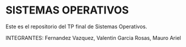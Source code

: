 # SISTEMAS OPERATIVOS

Este es el repositorio del TP final de Sistemas Operativos.

INTEGRANTES:
 Fernandez Vazquez, Valentin
 Garcia Rosas, Mauro Ariel
